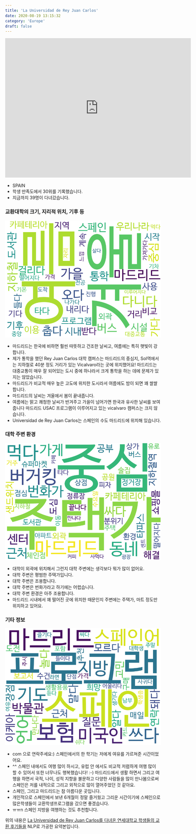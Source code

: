 ```yaml
---
title: 'La Universidad de Rey Juan Carlos'
date: 2020-08-19 13:15:32
category: 'Europe'
draft: false
---
```


<iframe
width="600"
height="450"
frameborder="0" style="border:0"
src="https://www.google.com/maps/embed/v1/place?key=AIzaSyC9e1AME-pVmWC4hBpFdu5S4dKzyepa3HQ&q=La+Universidad+de+Rey+Juan+Carlos&center=40.3358,-3.8768800000000003&zoom=14" allowfullscreen>
</iframe>


* SPAIN
* 학생 만족도에서 30위를 기록했습니다.
* 지금까지 39명이 다녀갔습니다. 

### 교환대학의 크기, 지리적 위치, 기후 등

![gen_info-WordCloud](../univ_wordclouds_okt/gen_info/ES000002_gen_info_okt.png)

* 마드리드는 한국에 비하면 훨씬 따뜻하고 건조한 날씨고, 여름에는 특히 햇빛이 강합니다.
* 제가 통학을 했던 Rey Juan Carlos 대학 캠퍼스는 마드리드의 중심지, Sol역에서는 지하철로 40분 정도 거리가 있는 Vicalvaro라는 곳에 위치했어요! 마드리드는 대중교통이 매우 잘 되어있는 도시 중에 하나라서 크게 통학을 하는 데에 문제가 있지는 않았습니다.
* 마드리드가 비교적 매우 높은 고도에 위치한 도시라서 여름에도 밤이 되면 꽤 쌀쌀합니다.
* 마드리드의 날씨는 겨울에서 봄이 끝내줍니다.
* 여름에는 맑고 쾌청한 날씨가 반겨주고 가을이 넘어가면 한국과 유사한 날씨를 보여줍니다 마드리드 USAC 프로그램이 이루어지고 있는 vicalvaro 캠퍼스는 크지 않습니다.
* Universidad de Rey Juan Carlos는 스페인의 수도 마드리드에 위치해 있습니다.


### 대학 주변 환경

![env_info-WordCloud](../univ_wordclouds_okt/env_info/ES000002_env_info_okt.png)

* 대학이 외곽에 위치해서 그런지 대학 주변에는 생각보다 뭐가 많이 없어요.
* 대학 주변은 평범한 주택가입니다.
* 대학 주변은 조용합니다.
* 대학 주변은 번화가라고 하기에는 어렵습니다.
* 대학 주변 환경은 아주 조용합니다.
* 마드리드 시내에서 꽤 떨어진 곳에 위치한 때문인지 주변에는 주택가, 마트 정도만 위치하고 있어요.


### 기타 정보

![etc_info-WordCloud](../univ_wordclouds_okt/etc_info/ES000002_etc_info_okt.png)

* com 으로 연락주세요:) 스페인에서의 한 학기는 저에게 여유를 가르쳐준 시간이었어요.
* ^^ 스페인 내에서도 여행 많이 하시고, 유럽 안 에서도 비교적 저렴하게 여행 많이 할 수 있어서 또한 너무나도 행복했습니다! :-) 마드리드에서 생활 하면서 그리고 여행을 하면서 국적, 나이, 성적 지향을 불문하고 다양한 사람들을 많이 만나봄으로써 스페인은 저를 내적으로 그리고 외적으로 많이 열어주었던 것 같아요.
* 스페인, 그리고 마드리드는 참 아름다운 곳입니다.
* 개인적으로 스페인에서 보낸 6개월이 정말 즐거웠고 그리운 시간이기에 스페인으로 많은학생들이 교환학생프로그램을 갔으면 좋겠습니다.
* ㅠㅠn 스페인 지방을 여행하는 것도 추천합니다.


위의 내용은 [La Universidad de Rey Juan Carlos를 다녀온 연세대학교 학생들의 교환 후기들을](http://oia.yonsei.ac.kr/partner/expReport.asp?ucode=ES000002&bgbn=A) NLP로 가공한 요약본입니다. 

